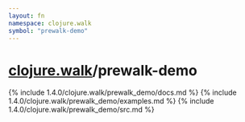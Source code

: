 ```yaml
---
layout: fn
namespace: clojure.walk
symbol: "prewalk-demo"
---
```


# [clojure.walk](../)/prewalk-demo

{% include 1.4.0/clojure.walk/prewalk_demo/docs.md %}
{% include 1.4.0/clojure.walk/prewalk_demo/examples.md %}
{% include 1.4.0/clojure.walk/prewalk_demo/src.md %}

